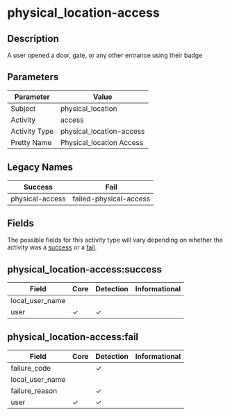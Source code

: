 physical_location-access
========================

Description
-----------
A user opened a door, gate, or any other entrance using their badge

Parameters
----------
| Parameter     | Value                    |
| ------------- | ------------------------ |
| Subject       | physical_location        |
| Activity      | access                   |
| Activity Type | physical_location-access |
| Pretty Name   | Physical_location Access |

Legacy Names
------------
| Success             | Fail                       |
| ------------------- | -------------------------- |
| physical-access<br> | failed-physical-access<br> |

Fields
------

The possible fields for this activity type will vary depending on whether the activity was a [success](#physical_location-accesssuccess) or a [fail](#physical_location-accessfail).


physical_location-access:success
--------------------------------

| Field           | Core     | Detection | Informational |
| --------------- | -------- | --------- | ------------- |
| local_user_name |          |           |               |
| user            | &#10003; | &#10003;  |               |

physical_location-access:fail
-----------------------------

| Field           | Core     | Detection | Informational |
| --------------- | -------- | --------- | ------------- |
| failure_code    |          | &#10003;  |               |
| local_user_name |          |           |               |
| failure_reason  |          | &#10003;  |               |
| user            | &#10003; | &#10003;  |               |